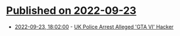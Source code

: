# [Published on 2022-09-23](index.md)

* [2022-09-23, 18:02:00](https://yro.slashdot.org/story/22/09/23/184254/uk-police-arrest-alleged-gta-vi-hacker?utm_source=rss1.0mainlinkanon&utm_medium=feed) - [UK Police Arrest Alleged 'GTA VI' Hacker](https://yro.slashdot.org/story/22/09/23/184254/uk-police-arrest-alleged-gta-vi-hacker?utm_source=rss1.0mainlinkanon&utm_medium=feed)
